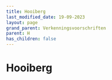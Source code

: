 ```yaml
---
title: Hooiberg
last_modified_date: 19-09-2023
layout: page
grand_parent: Verkenningsvoorschriften
parent: H
has_children: false
---
```


Hooiberg
========

